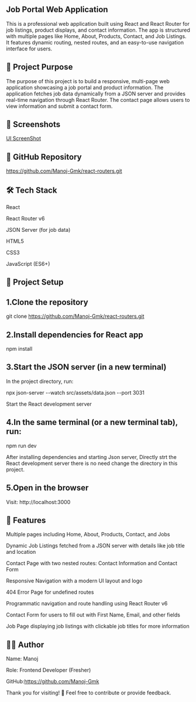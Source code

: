 ## Job Portal Web Application
This is a professional web application built using React and React Router for job listings, product displays, and contact information. The app is structured with multiple pages like Home, About, Products, Contact, and Job Listings. It features dynamic routing, nested routes, and an easy-to-use navigation interface for users.

## 🚀 Project Purpose
The purpose of this project is to build a responsive, multi-page web application showcasing a job portal and product information. The application fetches job data dynamically from a JSON server and provides real-time navigation through React Router. The contact page allows users to view information and submit a contact form.

## 📸 Screenshots
[UI ScreenShot](/src/Screenshot/screenshot.png)

## 🔗 GitHub Repository
https://github.com/Manoj-Gmk/react-routers.git

## 🛠️ Tech Stack

React

React Router v6

JSON Server (for job data)

HTML5

CSS3

JavaScript (ES6+)

## 📁 Project Setup

## 1.Clone the repository

git clone https://github.com/Manoj-Gmk/react-routers.git

## 2.Install dependencies for React app

npm install

## 3.Start the JSON server (in a new terminal)

In the project directory, run:

npx json-server --watch src/assets/data.json --port 3031

Start the React development server

## 4.In the same terminal (or a new terminal tab), run:

npm run dev

After installing dependencies and starting Json server,  Directly strt the React development server there is no need change the directory in this project. 

## 5.Open in the browser

Visit: http://localhost:3000

## 🧠 Features

Multiple pages including Home, About, Products, Contact, and Jobs

Dynamic Job Listings fetched from a JSON server with details like job title and location

Contact Page with two nested routes: Contact Information and Contact Form

Responsive Navigation with a modern UI layout and logo

404 Error Page for undefined routes

Programmatic navigation and route handling using React Router v6

Contact Form for users to fill out with First Name, Email, and other fields

Job Page displaying job listings with clickable job titles for more information

## 🙋‍♂️ Author

Name: Manoj

Role: Frontend Developer (Fresher)

GitHub:https://github.com/Manoj-Gmk


Thank you for visiting! 🌟 Feel free to contribute or provide feedback.
